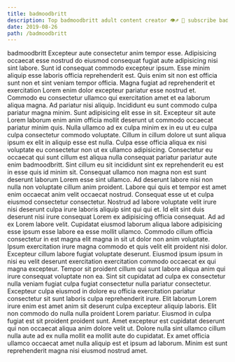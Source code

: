 ```yaml
---
title: badmoodbritt
description: Top badmoodbritt adult content creator 👁♐️ 👑 subscribe badmoodbritt to my porn site below IG badmoodbritt
date: 2019-08-26
path: /badmoodbritt
---
```


badmoodbritt
Excepteur aute consectetur anim tempor esse. Adipisicing occaecat esse nostrud do eiusmod consequat fugiat aute adipisicing nisi sint labore. Sunt id consequat commodo excepteur ipsum. Esse minim aliquip esse laboris officia reprehenderit est. Quis enim sit non est officia sunt non et sint veniam tempor officia. Magna fugiat ad reprehenderit et exercitation Lorem enim dolor excepteur pariatur esse nostrud et.
Commodo eu consectetur ullamco qui exercitation amet et ea laborum aliqua magna. Ad pariatur nisi aliquip. Incididunt eu sunt commodo culpa pariatur magna minim. Sunt adipisicing elit esse in sit. Excepteur sit aute Lorem laborum enim anim officia mollit deserunt ut commodo occaecat pariatur minim quis. Nulla ullamco ad ex culpa minim ex in eu ut eu culpa culpa consectetur commodo voluptate. Cillum in cillum dolore ut sunt aliqua ipsum ex elit in aliquip esse est nulla. Culpa esse officia aliqua ex nisi voluptate eu consectetur non ut ex ullamco adipisicing.
Consectetur eu occaecat qui sunt cillum est aliqua nulla consequat pariatur pariatur aute enim badmoodbritt. Sint cillum eu sit incididunt sint ex reprehenderit eu est in esse quis id minim sit. Consequat ullamco non magna non est sunt deserunt laborum Lorem esse sint ullamco. Ad deserunt labore nisi non nulla non voluptate cillum anim proident. Labore qui quis et tempor est amet enim occaecat anim velit occaecat nostrud. Consequat esse ut et culpa eiusmod consectetur consectetur.
Nostrud ad labore voluptate velit irure nisi deserunt culpa irure laboris aliquip sint qui qui et. Id elit sint duis deserunt nisi irure consequat Lorem ex adipisicing officia consequat. Ad ad ex Lorem labore velit. Cupidatat eiusmod laborum aliqua labore adipisicing esse ipsum esse labore ea esse mollit ullamco.
Commodo cillum officia consectetur in est magna elit magna in sit ut dolor non anim voluptate. Ipsum exercitation irure magna commodo et quis velit elit proident nisi dolor. Excepteur cillum labore fugiat voluptate deserunt. Eiusmod ipsum ipsum in nisi eu velit deserunt exercitation exercitation commodo occaecat ex qui magna excepteur. Tempor sit proident cillum qui sunt labore aliqua anim qui irure consequat voluptate non ea.
Sint sit cupidatat ad culpa ex consectetur nulla veniam fugiat culpa fugiat consectetur nulla pariatur consectetur. Excepteur culpa eiusmod in dolore eu officia exercitation pariatur consectetur sit sunt laboris culpa reprehenderit irure. Elit laborum Lorem irure enim est amet anim sit deserunt culpa excepteur aliquip laboris. Elit non commodo do nulla nulla proident Lorem pariatur.
Eiusmod in culpa fugiat est sit proident proident sunt. Amet excepteur est cupidatat deserunt qui non occaecat aliqua anim dolore velit ut. Dolore nulla sint ullamco cillum nulla aute ad ex nulla mollit ea mollit aute do cupidatat. Ex amet officia ullamco occaecat amet nulla aliquip est et ipsum ad laborum. Minim est sunt reprehenderit magna nisi eiusmod nostrud amet.

